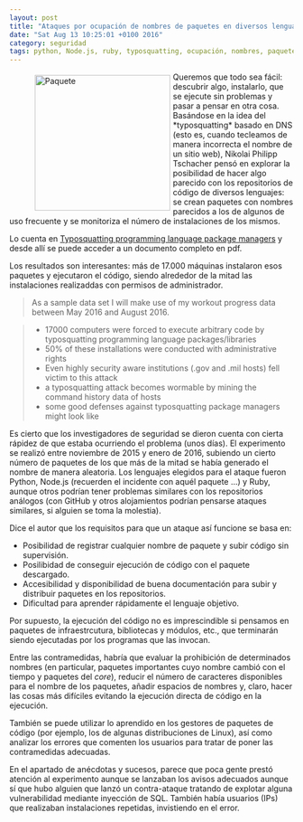 ```yaml
---
layout: post
title: "Ataques por ocupación de nombres de paquetes en diversos lenguajes"
date: "Sat Aug 13 10:25:01 +0100 2016"
category: seguridad
tags: python, Node.js, ruby, typosquatting, ocupación, nombres, paquetes, módulos, ataques, programación, desarrollo
---
```




<figure> <a href="https://www.flickr.com/photos/fernand0/2137644411" title="Paquete"><img src="https://c1.staticflickr.com/3/2348/2137644411_23bae9346f_m.jpg" width="240"  alt="Paquete" style="float:left; margin:5px"></a></figure>
Queremos que todo sea fácil: descubrir algo, instalarlo, que se ejecute sin problemas y pasar a pensar en otra cosa.
Basándose en la idea del *typosquatting* basado en DNS (esto es, cuando tecleamos de manera incorrecta el nombre de un sitio web), Nikolai Philipp Tschacher pensó en explorar la posibilidad de hacer algo parecido con los repositorios de código de diversos lenguajes: se crean paquetes con nombres parecidos a los de algunos de uso frecuente y se monitoriza el número de instalaciones de los mismos.

Lo cuenta en [Typosquatting programming language package managers](http://incolumitas.com/2016/06/08/typosquatting-package-managers/) y desde allí se puede acceder a un documento completo en pdf.

Los resultados son interesantes: más de 17.000 máquinas instalaron esos paquetes y ejecutaron el código, siendo alrededor de la mitad las instalaciones realizaddas con permisos de administrador.

> As a sample data set I will make use of my workout progress data between May 2016 and August 2016.

> - 17000 computers were forced to execute arbitrary code by typosquatting programming language packages/libraries
> - 50% of these installations were conducted with administrative rights
> - Even highly security aware institutions (.gov and .mil hosts) fell victim to this attack
> - a typosquatting attack becomes wormable by mining the command history data of hosts
> - some good defenses against typosquatting package managers might look like

Es cierto que los investigadores de seguridad se dieron cuenta con cierta rápidez de que estaba ocurriendo el problema (unos días). El experimento se realizó entre noviembre de 2015 y enero de 2016, subiendo un cierto número de paquetes de los que más de la mitad se había generado el nombre de manera aleatoria. Los lenguajes elegidos para el ataque fueron Python, Node.js (recuerden el incidente con aquél paquete ...) y Ruby, aunque otros podrían tener problemas similares con los repositorios análogos (con GitHub y otros alojamientos podrían pensarse ataques similares, si alguien se toma la molestia).

Dice el autor que los requisitos para que un ataque así funcione se basa en:

* Posibilidad de registrar cualquier nombre de paquete y subir código sin supervisión.
* Posilibidad de conseguir ejecución de código con el paquete descargado.
* Accesibilidad y disponibilidad de buena documentación para subir y distribuir paquetes en los repositorios.
* Dificultad para aprender rápidamente el lenguaje objetivo.

Por supuesto, la ejecución del código no es imprescindible si pensamos en paquetes de infraestrcutura, bibliotecas y módulos, etc., que terminarán siendo ejecutadas por los programas que las invocan.

Entre las contramedidas, habría que evaluar la prohibición de determinados nombres (en particular, paquetes importantes cuyo nombre cambió con el tiempo y paquetes del *core*), reducir el número de caracteres disponibles para el nombre de los paquetes, añadir espacios de nombres y, claro, hacer las cosas más difíciles evitando la ejecución directa de código en la ejecución.

También se puede utilizar lo aprendido en los gestores de paquetes de código (por ejemplo, los de algunas distribuciones de Linux), así como analizar los errores que comenten los usuarios para tratar de poner las contramedidas adecuadas.

En el apartado de anécdotas y sucesos, parece que poca gente prestó atención al experimento aunque se lanzaban los avisos adecuados aunque sí que hubo alguien que lanzó un contra-ataque tratando de explotar alguna vulnerabilidad mediante inyección de SQL.
También había usuarios (IPs) que realizaban instalaciones repetidas, invistiendo en el error.

